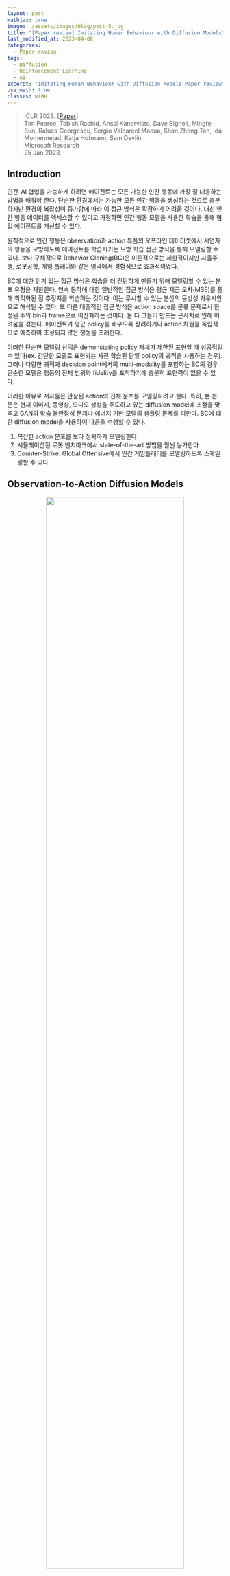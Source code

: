 ```yaml
---
layout: post
mathjax: true
image:  /assets/images/blog/post-5.jpg
title: "[Paper review] Imitating Human Behaviour with Diffusion Models"
last_modified_at: 2023-04-08
categories:
  - Paper review
tags:
  - Diffusion
  - Reinforcement Learning
  - AI
excerpt: "Imitating Human Behaviour with Diffusion Models Paper review"
use_math: true
classes: wide
---
```


> ICLR 2023. [[Paper](https://arxiv.org/abs/2301.10677)]  
> Tim Pearce, Tabish Rashid, Anssi Kanervisto, Dave Bignell, Mingfei Sun, Raluca Georgescu, Sergio Valcarcel Macua, Shan Zheng Tan, Ida Momennejad, Katja Hofmann, Sam Devlin  
> Microsoft Research  
> 25 Jan 2023  

## Introduction
인간-AI 협업을 가능하게 하려면 에이전트는 모든 가능한 인간 행동에 가장 잘 대응하는 방법을 배워야 한다. 단순한 환경에서는 가능한 모든 인간 행동을 생성하는 것으로 충분하지만 환경의 복잡성이 증가함에 따라 이 접근 방식은 확장하기 어려울 것이다. 대신 인간 행동 데이터를 엑세스할 수 있다고 가정하면 인간 행동 모델을 사용한 학습을 통해 협업 에이전트를 개선할 수 있다. 

원칙적으로 인간 행동은 observation과 action 튜플의 오프라인 데이터셋에서 시연자의 행동을 모방하도록 에이전트를 학습시키는 모방 학습 접근 방식을 통해 모델링할 수 있다. 보다 구체적으로 Behavior Cloning(BC)은 이론적으로는 제한적이지만 자율주행, 로봇공학, 게임 플레이와 같은 영역에서 경험적으로 효과적이었다. 

BC에 대한 인기 있는 접근 방식은 학습을 더 간단하게 만들기 위해 모델링할 수 있는 분포 유형을 제한한다. 연속 동작에 대한 일반적인 접근 방식은 평균 제곱 오차(MSE)를 통해 최적화된 점 추정치를 학습하는 것이다. 이는 무시할 수 있는 분산의 등방성 가우시안으로 해석될 수 있다. 또 다른 대중적인 접근 방식은 action space를 분류 문제로서 한정된 수의 bin과 frame으로 이산화하는 것이다. 둘 다 그들이 만드는 근사치로 인해 어려움을 겪는다. 에이전트가 평균 policy를 배우도록 장려하거나 action 차원을 독립적으로 예측하여 조정되지 않은 행동을 초래한다. 

이러한 단순한 모델링 선택은 demonstating policy 자체가 제한된 표현일 때 성공적일 수 있다(ex. 간단한 모델로 표현되는 사전 학습된 단일 policy의 궤적을 사용하는 경우). 그러나 다양한 궤적과 decision point에서의 multi-modality를 포함하는 BC의 경우 단순한 모델은 행동의 전체 범위와 fidelity를 포착하기에 충분히 표현력이 없을 수 있다. 

이러한 이유로 저자들은 관찰된 action의 전체 분포를 모델링하려고 한다. 특히, 본 논문은 현재 이미지, 동영상, 오디오 생성을 주도하고 있는 diffusion model에 초점을 맞추고 GAN의 학습 불안정성 문제나 에너지 기반 모델의 샘플링 문제를 피한다. BC에 대한 diffusion model을 사용하여 다음을 수행할 수 있다. 

1. 복잡한 action 분포를 보다 정확하게 모델링한다. 
2. 시뮬레이션된 로봇 벤치마크에서 state-of-the-art 방법을 훨씬 능가한다. 
3. Counter-Strike: Global Offensive에서 인간 게임플레이를 모델링하도록 스케일링할 수 있다. 

## Observation-to-Action Diffusion Models
<center><img src='{{"/assets/img/diffusion-bc/diffusion-bc-fig1.PNG" | relative_url}}' width="80%"></center>

### 1. Diffusion Model Overview
Diffusion mode은 Gaussian noise를 반복적인 방식으로 일부 대상 분포에 매핑하는 생성 모델이며, 선택적으로 일부 컨텍스트로 컨디셔닝할 수 있다. $a_T \sim \mathcal{N} (0, I)$부터 시작하여 시퀀스 $a_{T -1}, a_{T -2}, \cdots, a_0$은 깨끗한 샘플인 $a_0$과 함께 각각 이전 버전의 약간 denoise된 버전으로 예측된다. 여기서 $T$는 denoising step의 총 수이다. 

본 논문은 [DDPM](https://kimjy99.github.io/Paper review/ddpm)을 사용한다. 학습 중에 noisy한 입력은 다음과 같이 생성될 수 있다. 

$$
\begin{equation}
a_\tau = \sqrt{\vphantom{1} \bar{\alpha}_\tau} a + \sqrt{1 - \bar{\alpha}_\tau} z
\end{equation}
$$

$z \sim \mathcal{N}(0, I)$은 random noise이고, $\bar{\alpha}_\tau$는 분산 schedule이다. 신경망 $\epsilon(\cdot)$은 다음을 최소화하여 입력에 추가된 noise를 예측하도록 학습된다.

$$
\begin{equation}
\mathcal{L}_\textrm{DDPM} := \mathbb{E}_{o, a, \tau, z} [\| \epsilon(o, a_\tau, \tau) - z \|_2^2] \\
o, a \sim \mathcal{D}, \quad \tau \sim \mathcal{U}[1,T]
\end{equation}
$$

샘플링 시, 추가 분산 schedule 파라미터 $\alpha_\tau$와 $\sigma_\tau$와 함께 입력은 반복적으로 denoise된다.

$$
\begin{equation}
a_{\tau - 1} = \frac{1}{\sqrt{\alpha_\tau}} \bigg( a_\tau - \frac{1 - \alpha_\tau}{\sqrt{1 - \bar{\alpha}_\tau}} \epsilon (o, a_\tau, \tau) \bigg)  + \sigma_\tau z
\end{equation}
$$

### 2. Architectural Design
Observation-to-action diffusion model의 신경망 아키텍처는 noisy한 action $a_{\tau-1} \in \mathbb{R}^{\vert a \vert}$, timestep $\tau$, observation $o$를 입력으로 받고, 예측된 noise mask $\hat{z} \in \mathbb{R}^{\vert a \vert}$을 출력한다. 

U-Net은 text-to-image diffusion model의 표준 구성 요소가 되었지만 U-Net의 사용은 큰 공간적 입력과 출력에만 의미가 있으며 적당한 차원의 action 벡터 생성이 필요하다. 따라서 다양한 복잡성을 지닌 세 가지 아키텍처를 설명한다. 

#### Basic MLP
이 아키텍처는 모든 관련 입력을 직접 concat한다 ($[a_{\tau-1}, o, \tau]$). 이 입력은 MLP에 입력돤다. 

#### MLP Sieve
3개의 인코딩 네트워크를 사용하여 observation, timestep, action의 임베딩을 생성한다

$$
\begin{equation}
o^e, t^e, a_{\tau-1}^e \in \mathbb{R}^\textrm{embed dim}
\end{equation}
$$

이들은 denoising network에 대한 입력으로 함께 concat된다 ($[o^e, t^e, a_{\tau-1}^e]$). Denoising network는 residual skip connection이 있고 timestep $\tau$와 action $a_{\tau-1}$이 각 hidden layer 후에 반복적으로 concat되는 fully-connected 아키텍처이다. 더 긴 observation 기록을 포함하기 위해 이전 observation이 동일한 임베딩 네트워크를 통과하고 임베딩이 함께 concat된다. 

#### Transformer
MLP Sieve와 같은 임베딩이 생성된다. 그런 다음 multi-head attention 아키텍처가 denoising network로 사용된다. 최소 3개의 토큰 $o^e$, $t^e$, $a_{\tau - 1}^e$가 입력으로 사용되며 이는 더 긴 observation 기록을 포함하도록 확장될 수 있다 (diffusion process가 Markovian이기 때문에 현재 $t^e$, $a_{\tau-1}^e$만 필요함).

#### Sampling rate
MLP Sieve와 Transformer는 신중하게 설계되어 observation 인코더가 denoising network와 분리된다. 테스트 시 이는 observation 인코더에 대해 단일 forward pass만 필요하고 더 가벼운 denoising network를 통해 여러 forward pass가 실행됨을 의미한다. 그 결과 샘플링 시간을 관리할 수 있다. 

### 3. Why Classifier-Free Guidance Fails
Classifier-Free Guidance(CFG)는 text-to-image model의 핵심 요소가 되어 이미지의 전형성(typicality)과 다양성을 trade-off할 수 있다. CFG에서 신경망은 conditional 및 unconditional 생성 모델로 학습된다. 샘플링 중에 'guidance weight' $w$를 도입하여 일부 컨텍스트(여기서는 $o$)에 따라 예측에 더 높은 가중치($w > 0$)를 부여하고 unconditional 예측에 음의 가중치를 부여한다. 

$$
\begin{equation}
\hat{z}_\tau = (1 + w) \epsilon_\textrm{cond.} (a_{\tau-1}, o, \tau) - w \epsilon_\textrm{uncond.} (a_{\tau-1}, \tau)
\end{equation}
$$

CFG는 $w$가 클수록 다양성을 희생시키면서 더 높은 likelihood의 궤적을 생성하므로 순차적 설정에서 유익할 것이라고 예상할 수 있다. 놀랍게도 저자들은 CFG가 실제로 덜 일반적인 궤적을 조장하고 성능을 저하시킬 수 있음을 발견했다. 

<center><img src='{{"/assets/img/diffusion-bc/diffusion-bc-fig3.PNG" | relative_url}}' width="75%"></center>
<br>
위 그림에서 다양한 guidance 강도 $w$에서 claw machine game에 대한 $\hat{p}(a \vert o)$를 시각화한다. CFG의 해석은 암시적 classifier $p(o \vert a)$를 최대화하는 action의 샘플링을 권장한다는 것이다. 따라서 CFG는 특정 observation에 고유한 action을 선택하도록 권장한다. 이는 text-to-image model에 유용하지만, 순차적 환경에서는 일부 observation과 쌍을 이루는 덜 일반적인 action을 선호하여 에이전트가 likelihood가 높은 action을 거부하게 된다. 

### 4. Reliable Sampling Schemes
Text-to-image diffusion에서는 일반적으로 여러 샘플이 병렬로 생성되어 사용자가 좋아하는 것을 선택하고 모든 실패를 무시할 수 있다. 그러나 observation-to-action diffusion model을 roll-out할 때 이러한 수동 스크리닝은 실현 가능하지 않다. Roll-out 중에 잘못된 action이 선택될 수 있는 위험이 남아 있으며, 이로 인해 에이전트가 out-of-distribution 상태로 보내질 수 있다. 따라서 저자들은 샘플링 중에 likelihood가 더 높은 action을 장려하여 이 스크리닝 프로세스를 반영하는 Diffusion BC의 변형으로 'Diffusion-X'와 'Diffusion-KDE'를 제안한다. 두 방법 모두 학습 절차는 변경되지 않는다 (모델의 조건부 버전만 필요함).

#### Diffusion-X
샘플링 프로세스는 $T$ timestep에 대해 정상적으로 실행된다. 그런 다음 timestep이 고정되고 $\tau = 1$이고 추가 denoising iteration이 $M$ timestep 동안 계속 실행된다. 이것의 이면에 있는 직관은 샘플이 더 높은 likelihood 영역으로 계속 이동한다는 것이다. 

#### Diffusion-KDE
평소와 같이 diffusion model에서 여러 action 샘플을 생성한다 (병렬로 수행할 수 있음). 모든 샘플에 간단한 kernel-density estimator (KDE)를 적용하고 각각의 likelihood를 점수화한다. Likelihood가 가장 높은 action을 선택한다. 

<center><img src='{{"/assets/img/diffusion-bc/diffusion-bc-fig4.PNG" | relative_url}}' width="85%"></center>
<br>
이러한 샘플링 수정의 효과는 위 그림에 설명되어 있다. Diffusion BC는 실제 $p(a \vert o)$ 영역을 벗어나는 소수의 action을 생성하지만 Diffusion-X와 Diffusion-KDE는 이러한 잘못된 action을 방지한다. 그림의 두 가지 고유한 모드는 두 가지 샘플링 방법 모두에 의해 복구되어 각 모드 내의 다양성이 감소하더라도 multimodality가 손상되지 않음을 나타낸다. 

## Experiments
- Baselines
  - MSE: 모델을 MSE로 학습
  - Discretised: 각 action 차원을 20개의 균등한 bin으로 discretise한 다음 cross-entropy로 독립적으로 학습
  - K-means: 모든 action에서 먼저 K-means를 실행하여 $K$개의 후보 action들을 생성하고, action들을 가장 가까운 bin으로 discretise한 다음 cross-entropy로 독립적으로 학습
  - K-means+Residual: K-means에 추가로 각 bin 예측에 연속적인 residual을 MSE로 학습

### 1. Learning Robotic Control from Human Demonstration
이 환경에서 에이전트는 시뮬레이션된 주방 내부에서 로봇 팔을 제어한다. 전자레인지를 열거나 스토브를 켜는 등 관심 있는 7가지 task를 수행할 수 있다. 데모 데이터셋에는 566개의 궤적이 포함되어 있다. 이들은 인간의 움직임이 로봇 관절 작동으로 변환되는 가상 현실 설정을 사용하여 수집되었다. 각 데모 궤적은 4개의 미리 결정된 task을 수행했다. 대략 동일한 비율로 데이터셋에 25개의 서로 다른 task 시퀀스가 있다. 

Kitchen environment의 observation space는 물체의 위치와 로봇 관절에 대한 정보를 포함하는 연속적인 30차원 벡터이다. Action space는 관절 작동의 연속적인 9차원 벡터이다. 모든 모델은 에이전트가 속도를 추론할 수 있도록 이전 두 observation 값을 입력으로 받는다. Diffusion model의 경우 $T = 50$으로 설정한다. 

Kitchen environment은 여러 가지 이유로 어렵다. 

1. Action 차원 간에 강력한 (때로는 비선형적인) 상관관계가 존재한다.
2. 에이전트가 다음에 완료할 task를 선택하는 시점과 완료 방법에 있어서 $p(a \vert o)$에는 multimodality가 있다. 

#### Main Results
다음은 로봇 제어 결과를 나타낸 표이다. 

<center><img src='{{"/assets/img/diffusion-bc/diffusion-bc-table1.PNG" | relative_url}}' width="100%"></center>
<br>
다음은 kitchen task에서 로봇 제어를 완료하는 데 걸리는 시간을 나타낸 그래프이다. 색칠된 부분은 인간 시연을 나타낸 것이고, 왼쪽은 MSE Transformer, 오른쪽은 Diffusion-X Transformer의 결과이다. 

<center><img src='{{"/assets/img/diffusion-bc/diffusion-bc-fig5.PNG" | relative_url}}' width="100%"></center>

#### Classifier Free Guidance Analysis
다음은 Diffusion BC에 대한 CFG의 효과를 나타낸 표이다.

<center><img src='{{"/assets/img/diffusion-bc/diffusion-bc-table2.PNG" | relative_url}}' width="75%"></center>
<br>
Guidance가 없을 때($w = 0$)보다 강력한 guidance가 있을 때 ($w = 8$) 완료율이 크게 떨어지는 것을 볼 수 있다. 한편, CFG는 첫번째 task로 Bottom Burner를 선택하는 데 강한 bias를 생성한다. 이는 인간 시연자가 시간의 10%만 Bottom Burner를 선택하지만 CFG가 강해지면 25%까지 증가하여 CFG가 덜 일반적인 궤적을 권장함을 보여준다. 

### 2. Modelling Human Gameplay in a Video Game
저자들은 추가로 ['Counter-Strike: Global Offensive' (CSGO) 환경](https://github.com/TeaPearce/Counter-Strike_Behavioural_Cloning)에서 본 논문의 모델을 테스트하였다. 저자들은 'aim train' 환경을 사용하였다. 'aim train' 환경은 플레이어가 맵 중앙의 플랫폼에 고정되어 있으며 플레이어를 향해 돌진하는 AI 적으로부터 자신을 방어해야 한다. 성공하려면 혼합된 연속 및 불연속 action space에 대한 정확하고 조정된 제어뿐만 아니라 대상 선택 및 조준에서 multimodality를 처리해야 한다. 

데모 데이터셋에는 숙련된 인간 플레이어가 기록한 45,000개의 observation/action 튜플이 포함되어 있다. 관찰은 280$\times$150 RGB 이미지이고 action space는 3차원(마우스 x $\in \mathbb{R}$, 마우스 y $\in \mathbb{R}$, 좌클릭 $$\in \{0, 1\}$$)이다. 환경은 고정 속도로 비동기식으로 실행되어 모델의 샘플링 속도에 대한 엄격한 테스트를 제공한다. 이러한 제약으로 인해 저자들은 inference 속도와 성능 사이에 적절한 균형을 제공하는 MLP Sieve 아키텍처만 테스트한다. 약간 느린 Diffusion-KDE 샘플링 방법도 제외한다. $T$는 20으로 설정되었다. 

다음은 10분의 rollout을 평균한 결과이다. 

<center><img src='{{"/assets/img/diffusion-bc/diffusion-bc-table3.PNG" | relative_url}}' width="82%"></center>
<br>
Diffusion-X는 예측된 action에 대한 Wasserstein 거리로 측정된 인간 분포에 대한 거리와 게임 점수 측면에서 observation 인코더 모두에서 가장 잘 수행되었다. MSE가 200Hz로 실행된 것에 비해 Diffusion-X는 18Hz로 실행되었다. 학습 시간은 비슷하다고 한다. 